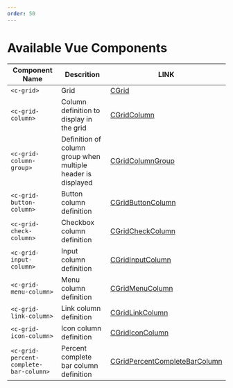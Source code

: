 ```yaml
---
order: 50
---
```


# Available Vue Components

| Component Name | Descrition | LINK |
|----------|-----|---|
| `<c-grid>` | Grid | [CGrid](./CGrid.md) |
| `<c-grid-column>` | Column definition to display in the grid | [CGridColumn](./CGridColumn.md) |
| `<c-grid-column-group>` | Definition of column group when multiple header is displayed | [CGridColumnGroup](./CGridColumnGroup.md) |
| `<c-grid-button-column>` | Button column definition | [CGridButtonColumn](./CGridButtonColumn.md) |
| `<c-grid-check-column>` | Checkbox column definition | [CGridCheckColumn](./CGridCheckColumn.md) |
| `<c-grid-input-column>` | Input column definition | [CGridInputColumn](./CGridInputColumn.md) |
| `<c-grid-menu-column>` | Menu column definition | [CGridMenuColumn](./CGridMenuColumn.md) |
| `<c-grid-link-column>` | Link column definition | [CGridLinkColumn](./CGridLinkColumn.md) |
| `<c-grid-icon-column>` | Icon column definition | [CGridIconColumn](./CGridIconColumn.md) |
| `<c-grid-percent-complete-bar-column>` | Percent complete bar column definition | [CGridPercentCompleteBarColumn](./CGridPercentCompleteBarColumn.md) |
